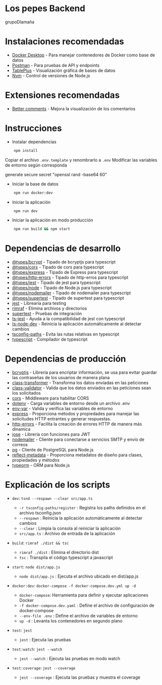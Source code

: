 # Los pepes Backend

grupoDlamaña

# Instalaciones recomendadas

- [Docker Desktop](https://www.docker.com/products/docker-desktop/) - Para manejar contenedores de Docker como base de datos
- [Postman](https://www.postman.com/) - Para pruebas de API y endpoints
- [TablePlus](https://tableplus.com/) - Visualización gráfica de bases de datos
- [Nvm](https://github.com/coreybutler/nvm-windows) - Control de versiones de Node.js

# Extensiones recomendadas

- [Better comments](https://marketplace.visualstudio.com/items?itemName=aaron-bond.better-comments) - Mejora la visualización de los comentarios

# Instrucciones

- Instalar dependencias

```bash
	npm install
```

Copiar el archivo `.env.template` y renombrarlo a `.env`
Modificar las variables de entorno según corresponda

generate secure secret "openssl rand -base64 60"

- Iniciar la base de datos

```bash
	npm run docker:dev
```

- Iniciar la aplicación

```bash
	npm run dev
```

- Iniciar la aplicación en modo producción

```bash
	npm run build && npm start
```

# Dependencias de desarrollo

- [@types/bcrypt](https://www.npmjs.com/package/@types/bcrypt) - Tipado de bcryptjs para typescript
- [@types/cors](https://www.npmjs.com/package/@types/cors) - Tipado de cors para typescript
- [@types/express](https://www.npmjs.com/package/@types/express) - Tipado de Express para typescript
- [@types/http-errors](https://www.npmjs.com/package/@types/http-errors) - Tipado de http-erros para typescript
- [@types/jest](https://www.npmjs.com/package/@types/jest) - Tipado de jest para typescript
- [@types/node](https://www.npmjs.com/package/@types/node) - Tipado de Node.js para typescript
- [@types/nodemailer](https://www.npmjs.com/package/@types/nodemailer) - Tipado de nodemailer para typescript
- [@types/supertest](https://www.npmjs.com/package/@types/supertest) - Tipado de supertest para typescript
- [jest](https://jestjs.io/) - Librearía para testing
- [rimraf](https://www.npmjs.com/package/rimraf) - Elimina archivos y directorios
- [supertest](https://www.npmjs.com/package/supertest) - Pruebas de integración
- [ts-jest](https://www.npmjs.com/package/ts-jest) - Ayuda a la compatibilidad de jest con typescript
- [ts-node-dev](https://www.npmjs.com/package/ts-node-dev) - Reinicia la aplicación automáticamente al detectar cambios
- [tsconfig-paths](https://www.npmjs.com/package/tsconfig-paths) - Evita las rutas relativas en typescript
- [typescript](https://www.npmjs.com/package/typescript) - Compilador de typescript

# Dependencias de producción

- [bcryptjs](https://www.npmjs.com/package/bcrypt) - Librería para encriptar información, se usa para evitar guardar las contraseñas de los usuarios de manera plana
- [class-transformer](https://www.npmjs.com/package/class-transformer) - Transforma los datos enviadas en las peticiones
- [class-validator](https://www.npmjs.com/package/class-validator) - Valida que los datos enviados en las peticiones sean los solicitados
- [cors](https://www.npmjs.com/package/cors) - Middleware para habilitar CORS
- [dotenv](https://www.npmjs.com/package/dotenv) - Carga variables de entorno desde un archivo .env
- [env-var](https://www.npmjs.com/package/env-var) - Valida y verifica las variables de entorno
- [express](https://www.npmjs.com/package/express) - Proporciona métodos y propiedades para manejar las solicitudes HTTP entrantes y generar respuestas.
- [http-errors](https://www.npmjs.com/package/http-errors) - Facilita la creación de errores HTTP de manera más dinamica
- [jose](https://www.npmjs.com/package/jose) - Librería con funciones para JWT
- [nodemailer](https://www.npmjs.com/package/nodemailer) - Cliente para conectarse a servicios SMTP y envío de correos
- [pg](https://www.npmjs.com/package/pg) - Cliente de PostgreSQL para Node.js
- [reflect-metadata](https://www.npmjs.com/package/reflect-metadata) - Proporciona metadatos de diseño para clases, propiedades y métodos
- [typeorm](https://www.npmjs.com/package/typeorm) - ORM para Node.js

# Explicación de los scripts

- `dev`: `tsnd --respawn --clear src/app.ts`

  - `-r tsconfig-paths/register` : Registra los paths definidos en el archivo tsconfig.json
  - `--respawn` : Reinicia la aplicación automáticamente al detectar cambios
  - `--clear` : Limpia la consola al reiniciar la aplicación
  - `src/app.ts` : Archivo de entrada de la aplicación

- `build`: `rimraf ./dist && tsc`

  - `rimraf ./dist` : Elimina el directorio dist
  - `tsc` : Transpila el código typescript a javascript

- `start`: `node dist/app.js`

  - `node dist/app.js` : Ejecuta el archivo ubicado en dist/app.js

- `docker:dev`: `docker-compose -f docker-compose.dev.yml up -d`

  - `docker-compose`: Herramienta para definir y ejecutar aplicaciones Docker
  - `-f docker-compose.dev.yaml` : Define el archivo de configuración de docker-compose
  - `--env-file .env` : Define el archivo de variables de entorno
  - `up -d` : Levanta los contenedores en segundo plano

- `test`: `jest`

  - `jest` : Ejecuta las pruebas

- `test:watch`: `jest --watch`

  - `jest --watch` : Ejecuta las pruebas en modo watch

- `test:coverage`: `jest --coverage`
  - `jest --coverage` : Ejecuta las pruebas y muestra el coverage

